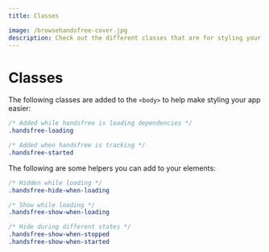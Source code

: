 ```yaml
---
title: Classes

image: /browsehandsfree-cover.jpg
description: Check out the different classes that are for styling your handsfree plugins!
---
```


# Classes

The following classes are added to the `<body>` to help make styling your app easier:

```css
/* Added while handsfree is loading dependencies */
.handsfree-loading

/* Added when handsfree is tracking */
.handsfree-started
```

The following are some helpers you can add to your elements:

```css
/* Hidden while loading */
.handsfree-hide-when-loading

/* Show while loading */
.handsfree-show-when-loading

/* Hide during different states */
.handsfree-show-when-stopped
.handsfree-show-when-started
```
